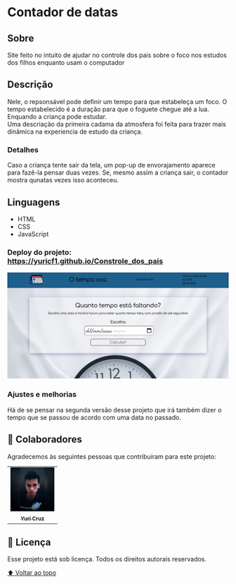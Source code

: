 # Contador de datas

<!---Esses são exemplos. Veja https://shields.io para outras pessoas ou para personalizar este conjunto de escudos. Você pode querer incluir dependências, status do projeto e informações de licença aqui--->
## Sobre
Site feito no intuito de ajudar no controle dos pais sobre o foco nos estudos dos filhos enquanto usam o computador<br>

## Descrição
Nele, o repsonsável pode definir um tempo para que estabeleça um foco. O tempo estabelecido é a duração para que o foguete chegue até a lua. Enquando a criança pode estudar. <br>
Uma descriação da primeira cadama da atmosfera foi feita para trazer mais dinâmica na experiencia de estudo da criança.

### Detalhes
Caso a criança tente sair da tela, um pop-up de envorajamento aparece para fazê-la pensar duas vezes. Se, mesmo assim a criança sair, o contador mostra qunatas vezes isso aconteceu.

<div id='comeco'>
 </div>

## Linguagens
- HTML
- CSS
- JavaScript

### Deploy do projeto: https://yuricf1.github.io/Constrole_dos_pais

<img src="https://raw.githubusercontent.com/YuriCF1/Contador_Data/main/assets/img/Thumb.png" alt="imagem do site">

### Ajustes e melhorias

Há de se pensar na segunda versão desse projeto que irá também dizer o tempo que se passou de acordo com uma data no passado.

## 🤝 Colaboradores

Agradecemos às seguintes pessoas que contribuíram para este projeto:

<table>
  <tr>
    <td align="center">
      <a href="https://www.linkedin.com/in/yf19/">
        <img src="https://github.com/YuriCF1/YuriCF1/blob/main/99689063.jpg" width="100px;" alt="Foto do Yuri Cruz no GitHub"/><br>
        <sub>
          <b>Yuri Cruz</b>
        </sub>
      </a>
    </td>
 
</table>


## 📝 Licença

Esse projeto está sob licença. Todos os direitos autorais reservados.

[⬆ Voltar ao topo](#comeco)<br>
